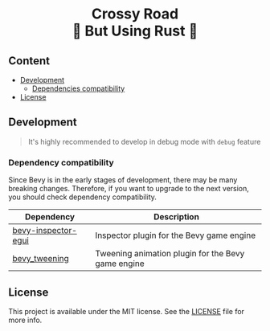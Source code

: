 <h1 align="center">
    <span>Crossy Road</span>
    <br>
    <span>🐔 But Using Rust 🐔</span>
</h1>

## Content

- [Development](#development)
  - [Dependencies compatibility](#dependencies-compatibility)
- [License](#license)

## Development

> It's highly recommended to develop in debug mode with `debug` feature

### Dependency compatibility

Since Bevy is in the early stages of development, there may be many breaking changes.
Therefore, if you want to upgrade to the next version, you should check dependency compatibility.

[bevy-inspector-egui]: https://github.com/jakobhellermann/bevy-inspector-egui?tab=readme-ov-file#bevy-support-table
[bevy_tweening]: https://github.com/djeedai/bevy_tweening?tab=readme-ov-file#compatible-bevy-versions

| Dependency            | Description                                        |
|-----------------------|----------------------------------------------------|
| [bevy-inspector-egui] | Inspector plugin for the Bevy game engine          |
| [bevy_tweening]       | Tweening animation plugin for the Bevy game engine |

## License

This project is available under the MIT license.
See the [LICENSE](LICENSE) file for more info.
